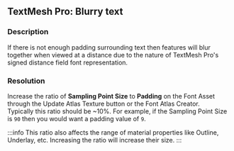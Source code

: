 ## TextMesh Pro: Blurry text
### Description
If there is not enough padding surrounding text then features will blur together when viewed at a distance due to the nature of TextMesh Pro's signed distance field font representation.

### Resolution
Increase the ratio of **Sampling Point Size** to **Padding** on the Font Asset through the Update Atlas Texture button or the Font Atlas Creator.  
Typically this ratio should be ~10%. For example, if the Sampling Point Size is `90` then you would want a padding value of `9`.  

:::info
This ratio also affects the range of material properties like Outline, Underlay, etc. Increasing the ratio will increase their size.
:::